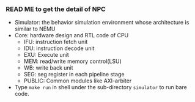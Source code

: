 ### READ ME to get the detail of NPC

* Simulator: the behavior simulation environment whose architecture is similar to NEMU
* Core: hardware design and RTL code of CPU
  * IFU: instruction fetch unit
  * IDU: instruction decode unit
  * EXU: Execute unit
  * MEM: read/write memory control(LSU)
  * WB: write back unit
  * SEG: seg register in each pipeline stage
  * PUBLIC: Common modules like AXI-arbiter
* Type `make run` in shell under the sub-directory `simulator` to run bare code.

  
  
